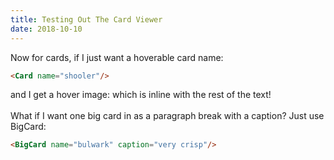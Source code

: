 ```yaml
---
title: Testing Out The Card Viewer
date: 2018-10-10
---
```



Now for cards, if I just want a hoverable card name:
```html
<Card name="shooler"/>
```
and I get a hover image: <Card name="shooler"/> which is inline with the rest of the text!
<br/>
<br/>
What if I want one big card in as a paragraph break with a caption? Just use BigCard:
```html
<BigCard name="bulwark" caption="very crisp"/>
```
<BigCard name="bulwark" caption="very crisp"/>